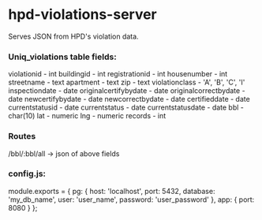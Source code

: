 # hpd-violations-server

Serves JSON from HPD's violation data.

### Uniq_violations table fields:

violationid - int
buildingid - int
registrationid - int
housenumber - int
streetname - text
apartment - text
zip - text
violationclass - 'A', 'B', 'C', 'I'
inspectiondate - date
originalcertifybydate - date
originalcorrectbydate - date
newcertifybydate - date
newcorrectbydate - date
certifieddate - date
currentstatusid - date
currentstatus - date
currentstatusdate - date
bbl - char(10)
lat - numeric
lng - numeric
records - int

### Routes

/bbl/:bbl/all -> json of above fields




### config.js:

module.exports = {
  pg: {
    host: 'localhost',
    port: 5432,
    database: 'my_db_name',
    user: 'user_name',
    password: 'user_password'
  },
  app: {
    port: 8080
  }
};
